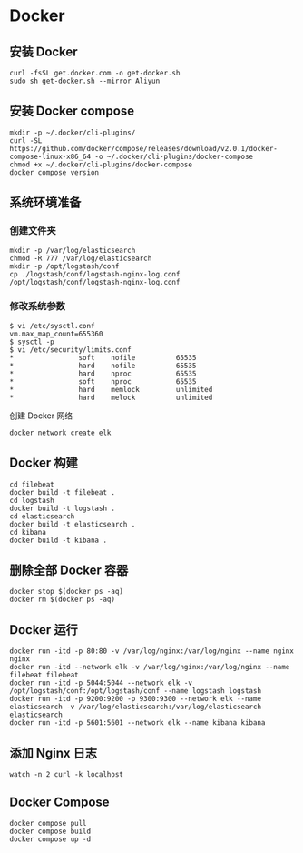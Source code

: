 # Docker

## 安装 Docker

```Shell
curl -fsSL get.docker.com -o get-docker.sh
sudo sh get-docker.sh --mirror Aliyun
```

## 安装 Docker compose

```Shell
mkdir -p ~/.docker/cli-plugins/
curl -SL https://github.com/docker/compose/releases/download/v2.0.1/docker-compose-linux-x86_64 -o ~/.docker/cli-plugins/docker-compose
chmod +x ~/.docker/cli-plugins/docker-compose
docker compose version
```

## 系统环境准备

### 创建文件夹

```shell
mkdir -p /var/log/elasticsearch
chmod -R 777 /var/log/elasticsearch
mkdir -p /opt/logstash/conf
cp ./logstash/conf/logstash-nginx-log.conf /opt/logstash/conf/logstash-nginx-log.conf
```

### 修改系统参数

```Shell
$ vi /etc/sysctl.conf
vm.max_map_count=655360
$ sysctl -p
$ vi /etc/security/limits.conf
*                soft    nofile          65535
*                hard    nofile          65535
*                hard    nproc           65535
*                soft    nproc           65535
*                hard    memlock         unlimited
*                hard    melock          unlimited
```

创建 Docker 网络

```shell
docker network create elk
```

## Docker 构建

```Shell
cd filebeat
docker build -t filebeat .
cd logstash
docker build -t logstash .
cd elasticsearch
docker build -t elasticsearch .
cd kibana
docker build -t kibana .
```

## 删除全部 Docker 容器

```Shell
docker stop $(docker ps -aq)
docker rm $(docker ps -aq)
```

## Docker 运行

```Shell
docker run -itd -p 80:80 -v /var/log/nginx:/var/log/nginx --name nginx nginx
docker run -itd --network elk -v /var/log/nginx:/var/log/nginx --name filebeat filebeat
docker run -itd -p 5044:5044 --network elk -v /opt/logstash/conf:/opt/logstash/conf --name logstash logstash
docker run -itd -p 9200:9200 -p 9300:9300 --network elk --name elasticsearch -v /var/log/elasticsearch:/var/log/elasticsearch elasticsearch
docker run -itd -p 5601:5601 --network elk --name kibana kibana
```

## 添加 Nginx 日志

```Shell
watch -n 2 curl -k localhost
```

## Docker Compose

```Shell
docker compose pull
docker compose build
docker compose up -d
```
